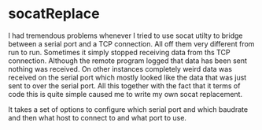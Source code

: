 # socatReplace

I had tremendous problems whenever I tried to use socat utilty to bridge between a serial port and a TCP connection. All off them very different from run to run. Sometimes it simply stopped receiving data from ths TCP connection. Although the remote program logged that data has been sent nothing was received. On other instances completely weird data was received on the serial port which mostly looked like the data that was just sent to over the serial port. All this together with the fact that it terms of code this is quite simple caused me to write my own socat replacement.

It takes a set of options to configure which serial port and which baudrate and then what host to connect to and what port to use.


